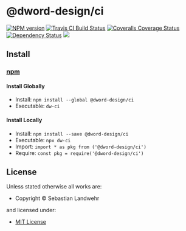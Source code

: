 <!-- TITLE/ -->

<h1>@dword-design/ci</h1>

<!-- /TITLE -->


<!-- BADGES/ -->

<span class="badge-npmversion"><a href="https://npmjs.org/package/@dword-design/ci" title="View this project on NPM"><img src="https://img.shields.io/npm/v/@dword-design/ci.svg" alt="NPM version" /></a></span>
<span class="badge-travisci"><a href="http://travis-ci.org/dword-design/ci" title="Check this project's build status on TravisCI"><img src="https://img.shields.io/travis/dword-design/ci/master.svg" alt="Travis CI Build Status" /></a></span>
<span class="badge-coveralls"><a href="https://coveralls.io/r/dword-design/ci" title="View this project's coverage on Coveralls"><img src="https://img.shields.io/coveralls/dword-design/ci.svg" alt="Coveralls Coverage Status" /></a></span>
<span class="badge-daviddm"><a href="https://david-dm.org/dword-design/ci" title="View the status of this project's dependencies on DavidDM"><img src="https://img.shields.io/david/dword-design/ci.svg" alt="Dependency Status" /></a></span>
<span class="badge-shields"><a href="https://img.shields.io/badge/renovate-enabled-brightgreen.svg"><img src="https://img.shields.io/badge/renovate-enabled-brightgreen.svg" /></a></span>

<!-- /BADGES -->


<!-- DESCRIPTION/ -->



<!-- /DESCRIPTION -->


<!-- INSTALL/ -->

<h2>Install</h2>

<a href="https://npmjs.com" title="npm is a package manager for javascript"><h3>npm</h3></a>
<h4>Install Globally</h4>
<ul>
<li>Install: <code>npm install --global @dword-design/ci</code></li>
<li>Executable: <code>dw-ci</code></li>
</ul>
<h4>Install Locally</h4>
<ul>
<li>Install: <code>npm install --save @dword-design/ci</code></li>
<li>Executable: <code>npx dw-ci</code></li>
<li>Import: <code>import * as pkg from ('@dword-design/ci')</code></li>
<li>Require: <code>const pkg = require('@dword-design/ci')</code></li>
</ul>

<!-- /INSTALL -->


<!-- LICENSE/ -->

<h2>License</h2>

Unless stated otherwise all works are:

<ul><li>Copyright &copy; Sebastian Landwehr</li></ul>

and licensed under:

<ul><li><a href="http://spdx.org/licenses/MIT.html">MIT License</a></li></ul>

<!-- /LICENSE -->

